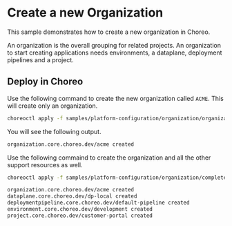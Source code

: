 # Create a new Organization
This sample demonstrates how to create a new organization in Choreo. 

An organization is the overall grouping for related projects. 
An organization to start creating applications needs environments, a dataplane, deployment pipelines and a project. 

## Deploy in Choreo
Use the following command to create the new organization called `ACME`. This will create only an organization. 

```bash
choreoctl apply -f samples/platform-configuration/organization/organization.yaml
``` 

You will see the following output.
```bash
organization.core.choreo.dev/acme created
```

Use the following commaind to create the organization and all the other support resources as well.

```bash
choreoctl apply -f samples/platform-configuration/organization/complete-organization.yaml
``` 

```bash
organization.core.choreo.dev/acme created
dataplane.core.choreo.dev/dp-local created
deploymentpipeline.core.choreo.dev/default-pipeline created
environment.core.choreo.dev/development created
project.core.choreo.dev/customer-portal created
```